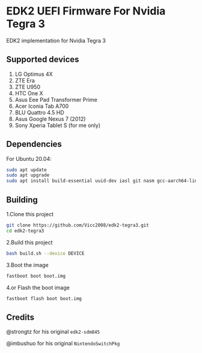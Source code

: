 # EDK2 UEFI Firmware For Nvidia Tegra 3

EDK2 implementation for Nvidia Tegra 3

## Supported devices

1. LG Optimus 4X
2. ZTE Era
3. ZTE U950
4. HTC One X
5. Asus Eee Pad Transformer Prime
6. Acer Iconia Tab A700
7. BLU Quattro 4.5 HD
8. Asus Google Nexus 7 (2012)
9. Sony Xperia Tablet S (for me only)

## Dependencies

For Ubuntu 20.04:

```bash
sudo apt update
sudo apt upgrade
sudo apt install build-essential uuid-dev iasl git nasm gcc-aarch64-linux-gnu abootimg python3-distutils python3-pil python3-git
```

## Building

1.Clone this project

```bash
git clone https://github.com/Vicc2008/edk2-tegra3.git
cd edk2-tegra3
```

2.Build this project

```bash
bash build.sh --device DEVICE
```

3.Boot the image

```bash
fastboot boot boot.img
```

4.or Flash the boot image

```bash
fastboot flash boot boot.img
```

## Credits

@strongtz for his original `edk2-sdm845`

@imbushuo for his original `NintendoSwitchPkg`
